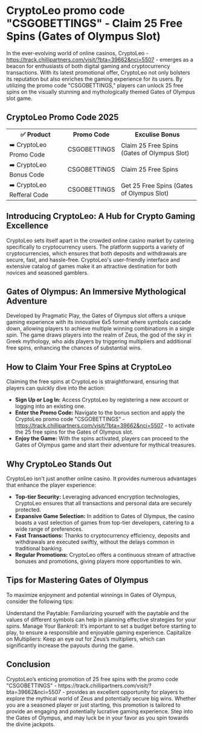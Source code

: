 <h1>CryptoLeo promo code "CSGOBETTINGS" - Claim 25 Free Spins (Gates of Olympus Slot)</h1>

In the ever-evolving world of online casinos, CryptoLeo - https://track.chillipartners.com/visit/?bta=39662&nci=5507 - emerges as a beacon for enthusiasts of both digital gaming and cryptocurrency transactions. With its latest promotional offer, CryptoLeo not only bolsters its reputation but also enriches the gaming experience for its users. By utilizing the promo code "CSGOBETTINGS," players can unlock 25 free spins on the visually stunning and mythologically themed Gates of Olympus slot game.

<H2>CryptoLeo Promo Code 2025</H2>
 <table>
  <tr>
    <th>✅ Product</th>
    <th>Promo Code</th>
    <th>Exculise Bonus</th>
  </tr>
  <tr>
    <td>➡️ CryptoLeo Promo Code</td>
    <td>CSGOBETTINGS</td>
    <td>Claim 25 Free Spins (Gates of Olympus Slot)</td>
  </tr>
  <tr>
   <td>➡️ CryptoLeo Bonus Code</td>
    <td>CSGOBETTINGS</td>
    <td>Claim 25 Free Spins</td>
  </tr>
  <tr>
  <td>➡️ CryptoLeo Refferal Code</td>
    <td>CSGOBETTINGS</td>
      <td>Get 25 Free Spins (Gates of Olympus Slot)</td>
  </tr>
</table>

<h2>Introducing CryptoLeo: A Hub for Crypto Gaming Excellence</h2>
CryptoLeo sets itself apart in the crowded online casino market by catering specifically to cryptocurrency users. The platform supports a variety of cryptocurrencies, which ensures that both deposits and withdrawals are secure, fast, and hassle-free. CryptoLeo's user-friendly interface and extensive catalog of games make it an attractive destination for both novices and seasoned gamblers.

<h2>Gates of Olympus: An Immersive Mythological Adventure</h2>
Developed by Pragmatic Play, the Gates of Olympus slot offers a unique gaming experience with its innovative 6x5 format where symbols cascade down, allowing players to achieve multiple winning combinations in a single spin. The game draws players into the realm of Zeus, the god of the sky in Greek mythology, who aids players by triggering multipliers and additional free spins, enhancing the chances of substantial wins.

<h2>How to Claim Your Free Spins at CryptoLeo</h2>
Claiming the free spins at CryptoLeo is straightforward, ensuring that players can quickly dive into the action:

- **Sign Up or Log In:** Access CryptoLeo by registering a new account or logging into an existing one.
- **Enter the Promo Code:** Navigate to the bonus section and apply the CryptoLeo promo code "CSGOBETTINGS" - https://track.chillipartners.com/visit/?bta=39662&nci=5507 - to activate the 25 free spins for the Gates of Olympus slot.
- **Enjoy the Game:** With the spins activated, players can proceed to the Gates of Olympus game and start their adventure for mythical treasures.

<h2>Why CryptoLeo Stands Out</h2>
CryptoLeo isn't just another online casino. It provides numerous advantages that enhance the player experience:

- **Top-tier Security:** Leveraging advanced encryption technologies, CryptoLeo ensures that all transactions and personal data are securely protected.
- **Expansive Game Selection:** In addition to Gates of Olympus, the casino boasts a vast selection of games from top-tier developers, catering to a wide range of preferences.
- **Fast Transactions:** Thanks to cryptocurrency efficiency, deposits and withdrawals are executed swiftly, without the delays common in traditional banking.
- **Regular Promotions:** CryptoLeo offers a continuous stream of attractive bonuses and promotions, giving players more opportunities to win.

<h2>Tips for Mastering Gates of Olympus</h2>
To maximize enjoyment and potential winnings in Gates of Olympus, consider the following tips:

Understand the Paytable: Familiarizing yourself with the paytable and the values of different symbols can help in planning effective strategies for your spins.
Manage Your Bankroll: It’s important to set a budget before starting to play, to ensure a responsible and enjoyable gaming experience.
Capitalize on Multipliers: Keep an eye out for Zeus’s multipliers, which can significantly increase the payouts during the game.

<h2>Conclusion</h2>
CryptoLeo’s enticing promotion of 25 free spins with the promo code "CSGOBETTINGS" - https://track.chillipartners.com/visit/?bta=39662&nci=5507 - provides an excellent opportunity for players to explore the mythical world of Zeus and potentially secure big wins. Whether you are a seasoned player or just starting, this promotion is tailored to provide an engaging and potentially lucrative gaming experience. Step into the Gates of Olympus, and may luck be in your favor as you spin towards the divine jackpots.
